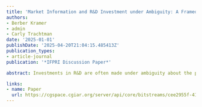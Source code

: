 ```yaml
---
title: 'Market Information and R&D Investment under Ambiguity: A Framed Artefactual Experiment with Plant Breeding Professionals'
authors:
- Berber Kramer
- admin
- Carly Trachtman
date: '2025-01-01'
publishDate: '2025-04-20T21:04:15.485413Z'
publication_types:
- article-journal
publication: '*IFPRI Discussion Paper*'

abstract: Investments in R&D are often made under ambiguity about the potential impacts of various projects. High-quality, systematic market research could help reduce that ambiguity, including in investments in agricultural research-for-development, such as plant breeding. Using an online framed artefactual experiment with a diverse sample of breeding experts working in various disciplines across the world, we ask how market information and information quality influences breeding experts’ investments in prospects with ambiguous returns, and how the quality and source of information affect willingness to pay for market information. We find that providing market information leads participants to make more prioritized (rather than diversified) decisions. However, participants do not consider differences in information quality, instead overextrapolating from noisy and biased information signals. Finally, while most participants are willing to use experimental funds to purchase market information, around half prefer lower quality information even if higher quality information is available at the same price. We conclude that prioritizing R&D projects with greater impact opportunities will require better awareness among decision-makers of quality issues in various types of market research. 

links:
- name: Paper
  url: https://cgspace.cgiar.org/server/api/core/bitstreams/cee2955f-41d8-465e-9cfe-d4adba5e44ff/content
---
```

